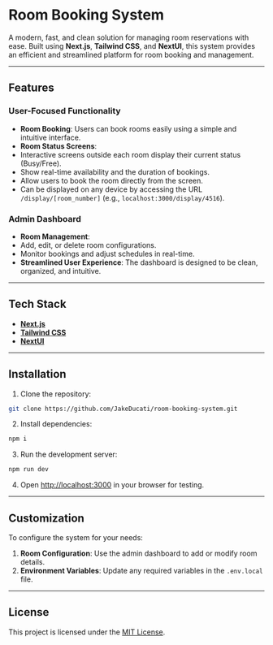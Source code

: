 # Room Booking System

A modern, fast, and clean solution for managing room reservations with ease. Built using **Next.js**, **Tailwind CSS**, and **NextUI**, this system provides an efficient and streamlined platform for room booking and management.

---

## Features

### User-Focused Functionality
- **Room Booking**: Users can book rooms easily using a simple and intuitive interface.
- **Room Status Screens**:
- Interactive screens outside each room display their current status (Busy/Free).
- Show real-time availability and the duration of bookings.
- Allow users to book the room directly from the screen.
- Can be displayed on any device by accessing the URL `/display/[room_number]` (e.g., `localhost:3000/display/4516`).

### Admin Dashboard
- **Room Management**:
- Add, edit, or delete room configurations.
- Monitor bookings and adjust schedules in real-time.
- **Streamlined User Experience**: The dashboard is designed to be clean, organized, and intuitive.

---

## Tech Stack
- **[Next.js](https://nextjs.org/)**
- **[Tailwind CSS](https://tailwindcss.com/)**
- **[NextUI](https://nextui.org/)**

---

## Installation

1. Clone the repository:
 ```bash
 git clone https://github.com/JakeDucati/room-booking-system.git
 ```
2. Install dependencies:
 ```bash
 npm i
 ```
3. Run the development server:
 ```bash
 npm run dev
 ```
4. Open [http://localhost:3000](http://localhost:3000) in your browser for testing.

---

## Customization

To configure the system for your needs:
1. **Room Configuration**: Use the admin dashboard to add or modify room details.
2. **Environment Variables**: Update any required variables in the `.env.local` file.

---

## License

This project is licensed under the [MIT License](LICENSE).
